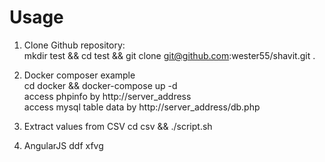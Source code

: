 # Usage

1. Clone Github repository:  
  mkdir test && cd test && git clone git@github.com:wester55/shavit.git .  

2. Docker composer example  
  cd docker && docker-compose up -d  
  access phpinfo by http://server_address  
  access mysql table data by http://server_address/db.php  

2. Extract values from CSV
  cd csv && ./script.sh

3. AngularJS
  ddf
  xfvg
